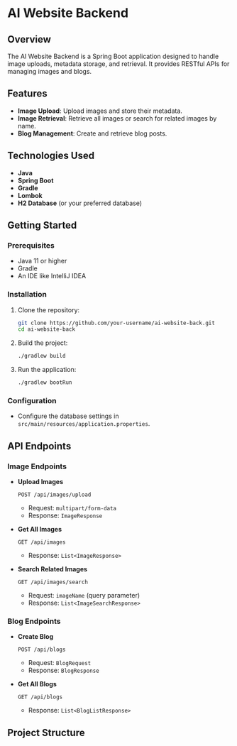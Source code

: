 # AI Website Backend

## Overview
The AI Website Backend is a Spring Boot application designed to handle image uploads, metadata storage, and retrieval. It provides RESTful APIs for managing images and blogs.

## Features
- **Image Upload**: Upload images and store their metadata.
- **Image Retrieval**: Retrieve all images or search for related images by name.
- **Blog Management**: Create and retrieve blog posts.

## Technologies Used
- **Java**
- **Spring Boot**
- **Gradle**
- **Lombok**
- **H2 Database** (or your preferred database)

## Getting Started

### Prerequisites
- Java 11 or higher
- Gradle
- An IDE like IntelliJ IDEA

### Installation
1. Clone the repository:
    ```sh
    git clone https://github.com/your-username/ai-website-back.git
    cd ai-website-back
    ```

2. Build the project:
    ```sh
    ./gradlew build
    ```

3. Run the application:
    ```sh
    ./gradlew bootRun
    ```

### Configuration
- Configure the database settings in `src/main/resources/application.properties`.

## API Endpoints

### Image Endpoints
- **Upload Images**
    ```http
    POST /api/images/upload
    ```
    - Request: `multipart/form-data`
    - Response: `ImageResponse`

- **Get All Images**
    ```http
    GET /api/images
    ```
    - Response: `List<ImageResponse>`

- **Search Related Images**
    ```http
    GET /api/images/search
    ```
    - Request: `imageName` (query parameter)
    - Response: `List<ImageSearchResponse>`

### Blog Endpoints
- **Create Blog**
    ```http
    POST /api/blogs
    ```
    - Request: `BlogRequest`
    - Response: `BlogResponse`

- **Get All Blogs**
    ```http
    GET /api/blogs
    ```
    - Response: `List<BlogListResponse>`

## Project Structure
